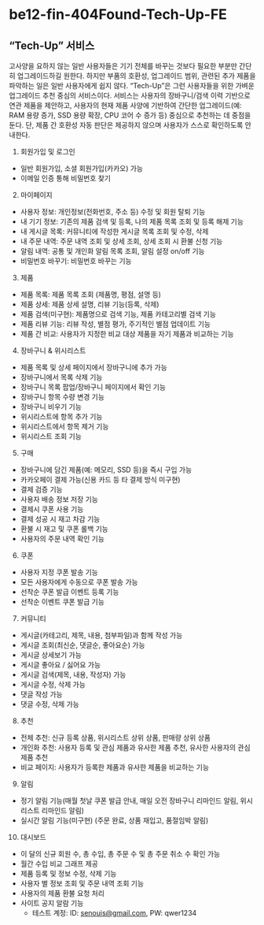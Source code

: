 # be12-fin-404Found-Tech-Up-FE

## “Tech-Up” 서비스
고사양을 요하지 않는 일반 사용자들은 기기 전체를 바꾸는 것보다 필요한 부분만 간단히 업그레이드하길 원한다. 하지만 부품의 호환성, 업그레이드 범위, 관련된 추가 제품을 파악하는 일은 일반 사용자에게 쉽지 않다.
“Tech-Up”은 그런 사용자들을 위한 가벼운 업그레이드 추천 중심의 서비스이다.
서비스는 사용자의 장바구니/검색 이력 기반으로 연관 제품을 제안하고, 사용자의 현재 제품 사양에 기반하여 간단한 업그레이드(예: RAM 용량 증가, SSD 용량 확장, CPU 코어 수 증가 등) 중심으로 추천하는 데 중점을 둔다. 단, 제품 간 호환성 자동 판단은 제공하지 않으며 사용자가 스스로 확인하도록 안내한다.

1. 회원가입 및 로그인
- 일반 회원가입, 소셜 회원가입(카카오) 가능
- 이메일 인증 통해 비밀번호 찾기

2. 마이페이지
- 사용자 정보: 개인정보(전화번호, 주소 등) 수정 및 회원 탈퇴 기능
- 내 기기 정보: 기존의 제품 검색 및 등록, 나의 제품 목록 조회 및 등록 해제 기능
- 내 게시글 목록: 커뮤니티에 작성한 게시글 목록 조회 및 수정, 삭제
- 내 주문 내역: 주문 내역 조회 및 상세 조회, 상세 조회 시 환불 신청 기능
- 알림 내역: 공통 및 개인화 알림 목록 조회, 알림 설정 on/off 기능
- 비밀번호 바꾸기: 비밀번호 바꾸는 기능
  
3. 제품
- 제품 목록: 제품 목록 조회 (제품명, 평점, 설명 등)
- 제품 상세: 제품 상세 설명, 리뷰 기능(등록, 삭제)
- 제품 검색(미구현): 제품명으로 검색 기능, 제품 카테고리별 검색 기능
- 제품 리뷰 기능: 리뷰 작성, 별점 평가, 주기적인 별점 업데이트 기능
- 제품 간 비교: 사용자가 지정한 비교 대상 제품을 자기 제품과 비교하는 기능

4. 장바구니 & 위시리스트
- 제품 목록 및 상세 페이지에서 장바구니에 추가 가능
- 장바구니에서 목록 삭제 기능
- 장바구니 목록 팝업/장바구니 페이지에서 확인 기능
- 장바구니 항목 수량 변경 기능
- 장바구니 비우기 기능
- 위시리스트에 항목 추가 기능
- 위시리스트에서 항목 제거 기능
- 위시리스트 조회 기능

5. 구매
- 장바구니에 담긴 제품(예: 메모리, SSD 등)을 즉시 구입 가능
- 카카오페이 결제 가능(신용 카드 등 타 결제 방식 미구현)
- 결제 검증 기능
- 사용자 배송 정보 저장 기능
- 결제시 쿠폰 사용 기능
- 결제 성공 시 재고 차감 기능
- 환불 시 재고 및 쿠폰 롤백 기능
- 사용자의 주문 내역 확인 기능

6. 쿠폰
- 사용자 지정 쿠폰 발송 기능
- 모든 사용자에게 수동으로 쿠폰 발송 가능
- 선착순 쿠폰 발급 이벤트 등록 기능
- 선착순 이벤트 쿠폰 발급 기능
 
7. 커뮤니티
- 게시글(카테고리, 제목, 내용, 첨부파일)과 함께 작성 가능
- 게시글 조회(최신순, 댓글순, 좋아요순) 가능
- 게시글 상세보기 가능
- 게시글 좋아요 / 싫어요 가능
- 게시글 검색(제목, 내용, 작성자) 가능
- 게시글 수정, 삭제 가능
- 댓글 작성 가능
- 댓글 수정, 삭제 가능


8. 추천
- 전체 추천: 신규 등록 상품, 위시리스트 상위 상품, 판매량 상위 상품
- 개인화 추천: 사용자 등록 및 관심 제품과 유사한 제품 추천, 유사한 사용자의 관심 제품 추천
- 비교 페이지: 사용자가 등록한 제품과 유사한 제품을 비교하는 기능

9. 알림
- 정기 알림 기능(매월 첫날 쿠폰 발급 안내, 매일 오전 장바구니 리마인드 알림, 위시리스트 리마인드 알림)
- 실시간 알림 기능(미구현) (주문 완료, 상품 재입고, 품절임박 알림)

10. 대시보드
- 이 달의 신규 회원 수, 총 수입, 총 주문 수 및 총 주문 취소 수 확인 가능
- 월간 수입 비교 그래프 제공
- 제품 등록 및 정보 수정, 삭제 기능
- 사용자 별 정보 조회 및 주문 내역 조회 기능
- 사용자의 제품 환불 요청 처리
- 사이트 공지 알람 기능
  - 테스트 계정: ID: senouis@gmail.com, PW: qwer1234
